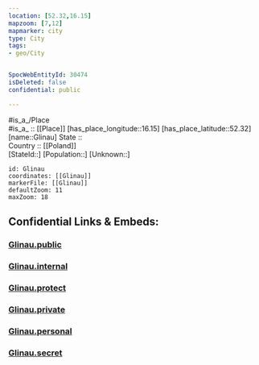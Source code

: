 ```yaml
---
location: [52.32,16.15] 
mapzoom: [7,12] 
mapmarker: city 
type: City
tags:
- geo/City


SpocWebEntityId: 30474
isDeleted: false
confidential: public

---
```

#is_a_/Place  
#is_a_ :: [[Place]] 
[has_place_longitude::16.15] 
[has_place_latitude::52.32] 
[name::Glinau] 
State ::  
Country :: [[Poland]]  
[StateId::] 
[Population::] 
[Unknown::] 


```leaflet
id: Glinau
coordinates: [[Glinau]] 
markerFile: [[Glinau]] 
defaultZoom: 11 
maxZoom: 18
```


## Confidential Links & Embeds: 

### [Glinau.public](/_public/\Earth\Continent\Europe\Europe~East\Poland\Provinces~Poland\Greater_Poland\CityGlinau.public.md) 

### [Glinau.internal](/_internal/\Earth\Continent\Europe\Europe~East\Poland\Provinces~Poland\Greater_Poland\CityGlinau.internal.md) 

### [Glinau.protect](/_protect/\Earth\Continent\Europe\Europe~East\Poland\Provinces~Poland\Greater_Poland\CityGlinau.protect.md) 

### [Glinau.private](/_private/\Earth\Continent\Europe\Europe~East\Poland\Provinces~Poland\Greater_Poland\CityGlinau.private.md) 

### [Glinau.personal](/_personal/\Earth\Continent\Europe\Europe~East\Poland\Provinces~Poland\Greater_Poland\CityGlinau.personal.md) 

### [Glinau.secret](/_secret/\Earth\Continent\Europe\Europe~East\Poland\Provinces~Poland\Greater_Poland\CityGlinau.secret.md)

